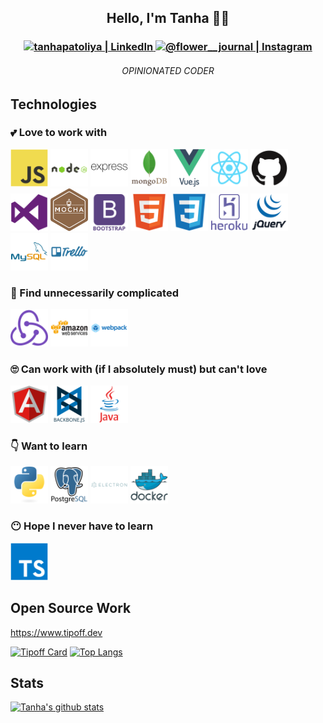 <h2 align="center">Hello, I'm Tanha 👋🏽 </h2>
<h3 align="center">
  <a href="https://www.linkedin.com/in/tanhapatoliya/" >
    <img  alt="tanhapatoliya | LinkedIn" width="22px" src="https://cdn.jsdelivr.net/npm/simple-icons@v3/icons/linkedin.svg" />
  </a>
  <a href="https://www.instagram.com/flower__journal/" >
    <img  alt="@flower__journal | Instagram" width="22px" src="https://cdn.jsdelivr.net/npm/simple-icons@v3/icons/instagram.svg" />
  </a>
</h3>

<h6 align="center">OPINIONATED CODER</h6>
<h2>Technologies</h2>
<h3>💕 Love to work with</h3>
<p>
  <img width="60px" src="https://github.com/tanha-p/tanha-p/blob/main/img/icons/javascript-original.svg"   />
  <img width="60px" src="https://github.com/tanha-p/tanha-p/blob/main/img/icons/nodejs-original-wordmark.svg"  />
  <img width="60px" src="https://github.com/tanha-p/tanha-p/blob/main/img/icons/express-original-wordmark.svg" />
  <img width="60px" src="https://github.com/tanha-p/tanha-p/blob/main/img/icons/mongodb-original-wordmark.svg" />
  <img width="60px" src="https://github.com/tanha-p/tanha-p/blob/main/img/icons/vuejs-original-wordmark.svg" />
  <img width="60px" src="https://github.com/tanha-p/tanha-p/blob/main/img/icons/react-original.svg" />
  <img width="60px" src="https://github.com/tanha-p/tanha-p/blob/main/img/icons/github-original.svg" />
  <img width="60px" src="https://github.com/tanha-p/tanha-p/blob/main/img/icons/visualstudio-plain.svg" />
  <img width="60px" src="https://github.com/tanha-p/tanha-p/blob/main/img/icons/mocha-plain.svg" />
  <img width="60px" src="https://github.com/tanha-p/tanha-p/blob/main/img/icons/bootstrap-plain-wordmark.svg" />
  <img width="60px" src="https://github.com/tanha-p/tanha-p/blob/main/img/icons/html5-original.svg" />
  <img width="60px" src="https://github.com/tanha-p/tanha-p/blob/main/img/icons/css3-original.svg" />
  <img width="60px" src="https://github.com/tanha-p/tanha-p/blob/main/img/icons/heroku-original-wordmark.svg" />
  <img width="60px" src="https://github.com/tanha-p/tanha-p/blob/main/img/icons/jquery-original-wordmark.svg" />
  <img width="60px" src="https://github.com/tanha-p/tanha-p/blob/main/img/icons/mysql-original-wordmark.svg" />
  <img width="60px" src="https://github.com/tanha-p/tanha-p/blob/main/img/icons/trello-plain-wordmark.svg" />
</p>

<h3>🤔 Find unnecessarily complicated</h3>
<p>
  <img width="60px" src="https://github.com/tanha-p/tanha-p/blob/main/img/icons/redux-original.svg" />
  <img width="60px" src="https://github.com/tanha-p/tanha-p/blob/main/img/icons/amazonwebservices-original-wordmark.svg" />
  <img width="60px" src="https://github.com/tanha-p/tanha-p/blob/main/img/icons/webpack-original-wordmark.svg" />
</p>

<h3>🙄 Can work with (if I absolutely must) but can't love</h3>
<p>
  <img width="60px" src="https://github.com/tanha-p/tanha-p/blob/main/img/icons/angularjs-original.svg" />
  <img width="60px" src="https://github.com/tanha-p/tanha-p/blob/main/img/icons/backbonejs-original-wordmark.svg" />
  <img width="60px" src="https://github.com/tanha-p/tanha-p/blob/main/img/icons/java-original-wordmark.svg" />
</p>

<h3>👇 Want to learn</h3>
<p>
  <img width="60px" src="https://github.com/tanha-p/tanha-p/blob/main/img/icons/python-original.svg" />
  <img width="60px" src="https://github.com/tanha-p/tanha-p/blob/main/img/icons/postgresql-original-wordmark.svg" />
  <img width="60px" src="https://github.com/tanha-p/tanha-p/blob/main/img/icons/electron-original-wordmark.svg" />
  <img width="60px" src="https://github.com/tanha-p/tanha-p/blob/main/img/icons/docker-original-wordmark.svg" />
</p>

<h3>😶 Hope I never have to learn</h3>
<p>
  <img width="60px" src="https://github.com/tanha-p/tanha-p/blob/main/img/icons/typescript-original.svg" />
</p>



<h2>Open Source Work</h2>
<a href="https://www.tipoff.dev">https://www.tipoff.dev</a>


<!-- -->


[![Tipoff Card](https://github-readme-stats.vercel.app/api/pin/?username=tanha-p&repo=tipoff)](https://github.com/anuraghazra/github-readme-stats)
[![Top Langs](https://github-readme-stats.vercel.app/api/top-langs/?username=tanha-p&&layout=compact)](https://github.com/anuraghazra/github-readme-stats)

<h2>Stats</h2>

<!-- -->

[![Tanha's github stats](https://github-readme-stats.vercel.app/api?username=tanha-p&show_icons=true&langs_count=10&hide=prs,issues,contribs&layout=compact)](https://github.com/anuraghazra/github-readme-stats)




<!--
**tanha-p/tanha-p** is a ✨ _special_ ✨ repository because its `README.md` (this file) appears on your GitHub profile.

Here are some ideas to get you started:

- 🔭 I’m currently working on ...
- 🌱 I’m currently learning ...
- 👯 I’m looking to collaborate on ...
- 🤔 I’m looking for help with ...
- 💬 Ask me about ...
- 📫 How to reach me: ...
- 😄 Pronouns: ...
- ⚡ Fun fact: ...



Started coding at age ... 11
First program written ... Move a turtle(pointer) 40 steps -> Turn Right 90 deg -> Move 40 steps
First programming language ... LOGO
Programming Evolution ... LOGO -> Wordstar -> Assembly -> C -> Java -> Javascript -> Rest of the bunch
One trait every developer should have ... Sense of Humor
If I wasn't a developer ... I'd be a farmer
Tabs or spaces ... Tabs


-->
